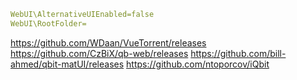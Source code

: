 ```yaml
WebUI\AlternativeUIEnabled=false
WebUI\RootFolder=
```

https://github.com/WDaan/VueTorrent/releases
https://github.com/CzBiX/qb-web/releases
https://github.com/bill-ahmed/qbit-matUI/releases
https://github.com/ntoporcov/iQbit
